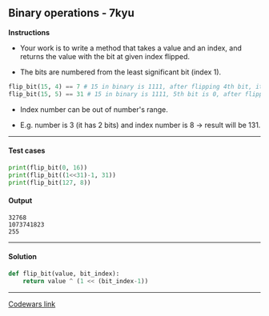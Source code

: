 ## Binary operations - 7kyu

**Instructions**

- Your work is to write a method that takes a value and an index, and returns the value with the bit at given index flipped.

- The bits are numbered from the least significant bit (index 1).

```python
flip_bit(15, 4) == 7 # 15 in binary is 1111, after flipping 4th bit, it becomes 0111, i.e. 7
flip_bit(15, 5) == 31 # 15 in binary is 1111, 5th bit is 0, after flipping, it becomes 11111, i.e., 31
```

- Index number can be out of number's range.

- E.g. number is 3 (it has 2 bits) and index number is 8 -> result will be 131.

---

#### Test cases

```python
print(flip_bit(0, 16))
print(flip_bit((1<<31)-1, 31))
print(flip_bit(127, 8))
```

#### Output

```
32768
1073741823
255
```

---

#### Solution

```python
def flip_bit(value, bit_index):
    return value ^ (1 << (bit_index-1))
```

---

[Codewars link](https://www.codewars.com/kata/560e80734267381a270000a2)
